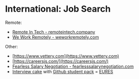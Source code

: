 # International: Job Search

Remote:
- [Remote In Tech - remoteintech.company](https://remoteintech.company/)
- [We Work Remotely - weworkremotely.com](https://weworkremotely.com/#job-listings)

Other:
- [https://www.vettery.com](https://www.vettery.com)
- [https://careersjs.com/](https://careersjs.com/)
- [Fearless Salary Negotiation - fearlesssalarynegotiation.com][1]
- [Interview cake][2] with [Github student pack][3]
= [EURES](https://ec.europa.eu/eures/eures-searchengine/page/main?lang=en#/search)

[1]: https://fearlesssalarynegotiation.com/
[2]: https://www.interviewcake.com/
[3]: https://education.github.com/pack

